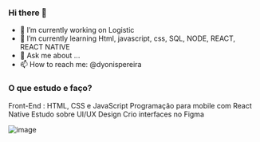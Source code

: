 ### Hi there 👋



- 🔭 I’m currently working on Logistic
- 🌱 I’m currently learning Html, javascript, css, SQL, NODE, REACT, REACT NATIVE
- 💬 Ask me about ...
- 📫 How to reach me: @dyonispereira

### O que estudo e faço?

Front-End : HTML, CSS e JavaScript
Programação para mobile com React Native
Estudo sobre UI/UX Design
Crio interfaces no Figma

![image](https://user-images.githubusercontent.com/88103391/156600795-d5676b69-60e2-4403-9a37-64888875ccd4.png)
